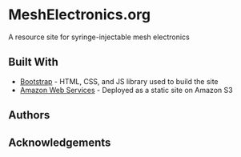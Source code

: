 # MeshElectronics.org

A resource site for syringe-injectable mesh electronics

## Built With

* [Bootstrap](http://getbootstrap.com) - HTML, CSS, and JS library used to build the site
* [Amazon Web Services](aws.amazon.com) - Deployed as a static site on Amazon S3

## Authors

## Acknowledgements